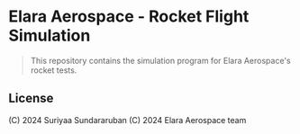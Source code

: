 # Elara Aerospace - Rocket Flight Simulation
> This repository contains the simulation program for Elara Aerospace's rocket tests.

## License
(C) 2024 Suriyaa Sundararuban
(C) 2024 Elara Aerospace team
